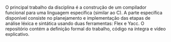 O principal trabalho da disciplina é a construção de um compilador funcional para uma linguagem específica (similar ao C). A parte específica disponível consiste no planejamento e implementação das etapas de análise léxica e sintática usando duas ferramentas: Flex e Yacc. O repositório contém a definição formal do trabalho, código na íntegra e vídeo explicativo.
